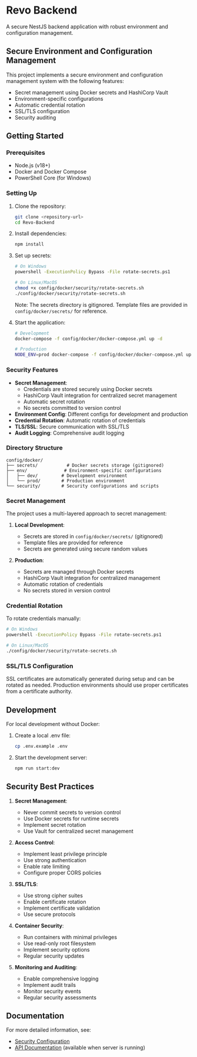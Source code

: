 # Revo Backend

A secure NestJS backend application with robust environment and configuration management.

## Secure Environment and Configuration Management

This project implements a secure environment and configuration management system with the following features:

- Secret management using Docker secrets and HashiCorp Vault
- Environment-specific configurations
- Automatic credential rotation
- SSL/TLS configuration
- Security auditing

## Getting Started

### Prerequisites

- Node.js (v18+)
- Docker and Docker Compose
- PowerShell Core (for Windows)

### Setting Up

1. Clone the repository:

   ```bash
   git clone <repository-url>
   cd Revo-Backend
   ```

2. Install dependencies:

   ```bash
   npm install
   ```

3. Set up secrets:

   ```bash
   # On Windows
   powershell -ExecutionPolicy Bypass -File rotate-secrets.ps1

   # On Linux/MacOS
   chmod +x config/docker/security/rotate-secrets.sh
   ./config/docker/security/rotate-secrets.sh
   ```

   Note: The secrets directory is gitignored. Template files are provided in `config/docker/secrets/` for reference.

4. Start the application:

   ```bash
   # Development
   docker-compose -f config/docker/docker-compose.yml up -d

   # Production
   NODE_ENV=prod docker-compose -f config/docker/docker-compose.yml up -d
   ```

### Security Features

- **Secret Management**:
  - Credentials are stored securely using Docker secrets
  - HashiCorp Vault integration for centralized secret management
  - Automatic secret rotation
  - No secrets committed to version control
- **Environment Config**: Different configs for development and production
- **Credential Rotation**: Automatic rotation of credentials
- **TLS/SSL**: Secure communication with SSL/TLS
- **Audit Logging**: Comprehensive audit logging

### Directory Structure

```
config/docker/
├── secrets/           # Docker secrets storage (gitignored)
├── env/              # Environment-specific configurations
│   ├── dev/         # Development environment
│   └── prod/        # Production environment
└── security/        # Security configurations and scripts
```

### Secret Management

The project uses a multi-layered approach to secret management:

1. **Local Development**:

   - Secrets are stored in `config/docker/secrets/` (gitignored)
   - Template files are provided for reference
   - Secrets are generated using secure random values

2. **Production**:
   - Secrets are managed through Docker secrets
   - HashiCorp Vault integration for centralized management
   - Automatic rotation of credentials
   - No secrets stored in version control

### Credential Rotation

To rotate credentials manually:

```bash
# On Windows
powershell -ExecutionPolicy Bypass -File rotate-secrets.ps1

# On Linux/MacOS
./config/docker/security/rotate-secrets.sh
```

### SSL/TLS Configuration

SSL certificates are automatically generated during setup and can be rotated as needed. Production environments should use proper certificates from a certificate authority.

## Development

For local development without Docker:

1. Create a local .env file:

   ```bash
   cp .env.example .env
   ```

2. Start the development server:
   ```bash
   npm run start:dev
   ```

## Security Best Practices

1. **Secret Management**:

   - Never commit secrets to version control
   - Use Docker secrets for runtime secrets
   - Implement secret rotation
   - Use Vault for centralized secret management

2. **Access Control**:

   - Implement least privilege principle
   - Use strong authentication
   - Enable rate limiting
   - Configure proper CORS policies

3. **SSL/TLS**:

   - Use strong cipher suites
   - Enable certificate rotation
   - Implement certificate validation
   - Use secure protocols

4. **Container Security**:

   - Run containers with minimal privileges
   - Use read-only root filesystem
   - Implement security options
   - Regular security updates

5. **Monitoring and Auditing**:
   - Enable comprehensive logging
   - Implement audit trails
   - Monitor security events
   - Regular security assessments

## Documentation

For more detailed information, see:

- [Security Configuration](config/docker/README.md)
- [API Documentation](http://localhost:3000/docs) (available when server is running)

